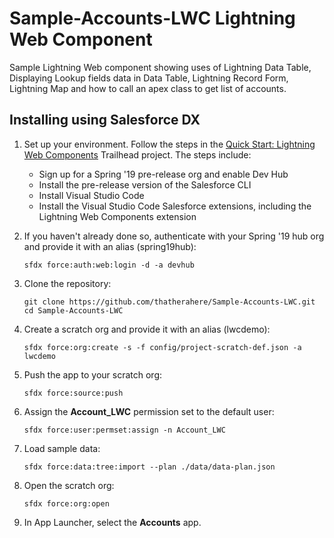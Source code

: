 # Sample-Accounts-LWC Lightning Web Component
Sample Lightning Web component showing uses of Lightning Data Table, Displaying Lookup fields data in Data Table, Lightning Record Form, Lightning Map and how to call an apex class to get list of accounts.

## Installing using Salesforce DX

1. Set up your environment. Follow the steps in the [Quick Start: Lightning Web Components](https://trailhead.salesforce.com/content/learn/projects/quick-start-lightning-web-components/) Trailhead project. The steps include:

    - Sign up for a Spring '19 pre-release org and enable Dev Hub
    - Install the pre-release version of the Salesforce CLI
    - Install Visual Studio Code
    - Install the Visual Studio Code Salesforce extensions, including the Lightning Web Components extension

1. If you haven't already done so, authenticate with your Spring '19 hub org and provide it with an alias (spring19hub):

    ```
    sfdx force:auth:web:login -d -a devhub
    ```

1. Clone the repository:

    ```
    git clone https://github.com/thatherahere/Sample-Accounts-LWC.git
    cd Sample-Accounts-LWC
    ```

1. Create a scratch org and provide it with an alias (lwcdemo):

    ```
    sfdx force:org:create -s -f config/project-scratch-def.json -a lwcdemo
    ```

1. Push the app to your scratch org:

    ```
    sfdx force:source:push
    ```

1. Assign the **Account_LWC** permission set to the default user:

    ```
    sfdx force:user:permset:assign -n Account_LWC
    ```

1. Load sample data:

    ```
    sfdx force:data:tree:import --plan ./data/data-plan.json
    ```

1. Open the scratch org:

    ```
    sfdx force:org:open
    ```
1. In App Launcher, select the **Accounts** app.
